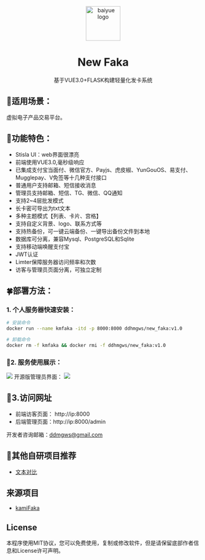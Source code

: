 <p align="center">
  <a href="https://github.com/Baiyuetribe/kamiFaka">
    <img src="https://cdn.jsdelivr.net/gh/Baiyuetribe/baiyue_onekey@master/logo.png" alt="baiyue logo" width="90" height="90">
  </a>
</p>

<h1 align="center">New Faka</h1>

<p align="center">
  基于VUE3.0+FLASK构建轻量化发卡系统
</p>

## 💒适用场景：
虚拟电子产品交易平台。



## 🍭功能特色：

- Stisla UI：web界面很漂亮
- 前端使用VUE3.0,毫秒级响应
- 已集成支付宝当面付、微信官方、Payjs、虎皮椒、YunGouOS、易支付、Mugglepay、V免签等十几种支付接口
- 普通用户支持邮箱、短信接收消息
- 管理员支持邮箱、短信、TG、微信、QQ通知
- 支持2~4层批发模式
- 长卡密可导出为txt文本
- 多种主题模式【列表、卡片、宫格】
- 支持自定义背景、logo、联系方式等
- 支持热备份，可一键云端备份、一键导出备份文件到本地
- 数据库可分离，兼容Mysql、PostgreSQL和Sqlite
- 支持移动端唤醒支付宝
- JWT认证
- Limter保障服务器访问频率和次数
- 访客与管理员页面分离，可独立定制

## 🍀部署方法：

### 1. 个人服务器快速安装：
```bash
# 安装命令
docker run --name kmfaka -itd -p 8000:8000 ddhmgws/new_faka:v1.0
```
```bash
# 卸载命令
docker rm -f kmfaka && docker rmi -f ddhmgws/new_faka:v1.0
```


### 🌱2. 服务使用展示：
![](https://cdn.jsdelivr.net/gh/Baiyuetribe/yyycode@dev/img/20/yyycode_comPc端演示.gif)
开源版管理员界面：
![](https://cdn.jsdelivr.net/gh/Baiyuetribe/yyycode@dev/img/20/yyycode_comPc后台端演示.gif)


## 🍳3.访问网址
- 前端访客页面： http://ip:8000
- 后端管理页面：http://ip:8000/admin

开发者咨询邮箱：[ddmgws@gmail.com](mailto:ddmgws@gmail.com)

## 🍰其他自研项目推荐
- [文本对比](https://github.com/zyfhg/DiffCompare)

## 来源项目
- [kamiFaka](https://github.com/Baiyuetribe/kamiFaka)

## License

本程序使用MIT协议，您可以免费使用，复制或修改软件，但是请保留底部作者信息和License许可声明。
